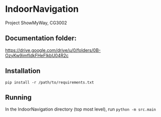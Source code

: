 # IndoorNavigation

Project ShowMyWay, CG3002

Documentation folder:
---------------------
https://drive.google.com/drive/u/0/folders/0B-OzyKw9imfIdkFHeFlkbU04R2c

Installation
-------------

`pip install -r /path/to/requirements.txt`

Running
-------
In the IndoorNavigation directory (top most level), run
`python -m src.main`